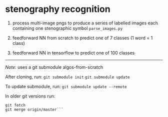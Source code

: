 # stenography recognition

1. process multi-image pngs to produce a series of labelled images each containing one stenographic symbol
   `parse_images.py`

2. feedforward NN from scratch to predict one of 7 classes (1 word = 1 class)

3. feedforward NN in tensorflow to predict one of 100 classes

------------------------------------

_Note_: uses a git submodule algos-from-scratch

After cloning, run:
`git submodule init`
`git submodule update`

To update submodule, run:
`git submodule update --remote`

In older git versions run:
```cd algos_from_scratch
git fetch
git merge origin/master```

